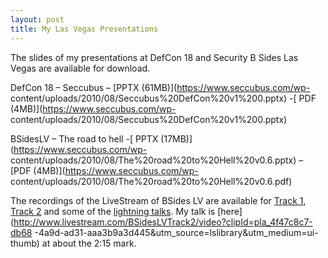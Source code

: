 ```yaml
---
layout: post
title: My Las Vegas Presentations
---
```

The slides of my presentations at DefCon 18 and Security B Sides Las Vegas are
available for download.

DefCon 18 – Seccubus – [PPTX (61MB)](https://www.seccubus.com/wp-
content/uploads/2010/08/Seccubus%20DefCon%20v1%200.pptx) -[ PDF
(4MB)](https://www.seccubus.com/wp-
content/uploads/2010/08/Seccubus%20DefCon%20v1%200.pptx)

BSidesLV – The road to hell -[ PPTX (17MB)](https://www.seccubus.com/wp-
content/uploads/2010/08/The%20road%20to%20Hell%20v0.6.pptx) – [PDF
(4MB)](https://www.seccubus.com/wp-
content/uploads/2010/08/The%20road%20to%20Hell%20v0.6.pdf)

The recordings of the LiveStream of BSides LV are available for [Track
1](http://www.livestream.com/BSidesLVTrack1), [Track
2](http://www.livestream.com/BSidesLVTrack2) and some of the [lightning
talks](http://www.livestream.com/BSidesLVTrack1). My talk is
[here](http://www.livestream.com/BSidesLVTrack2/video?clipId=pla_4f47c8c7-db68
-4a9d-ad31-aaa3b9a3d445&utm_source=lslibrary&utm_medium=ui-thumb) at about the
2:15 mark.

